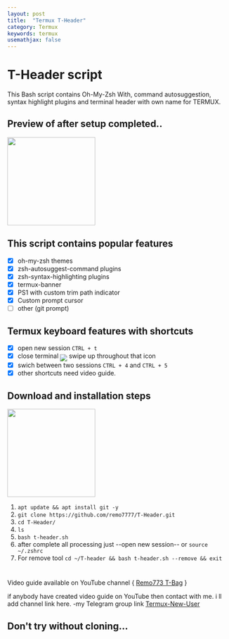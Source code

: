 ```yaml
---
layout: post
title:  "Termux T-Header"
category: Termux
keywords: termux
usemathjax: false
---
```

# T-Header script
This Bash script contains Oh-My-Zsh With, command autosuggestion, syntax highlight plugins and terminal header with own name for TERMUX. 
## Preview of after setup completed..
<img src="https://user-images.githubusercontent.com/28594846/42722171-e92e650c-8764-11e8-8f65-76a318c1de27.jpeg" width="200" hight="220">

## This script contains popular features

- [x] oh-my-zsh themes
- [x] zsh-autosuggest-command plugins
- [x] zsh-syntax-highlighting plugins
- [x] termux-banner
- [x] PS1 with custom trim path indicator
- [x] Custom prompt cursor
- [ ] other (git prompt)

## Termux keyboard features with shortcuts

- [x] open new session `CTRL + t`
- [x] close terminal <sub><sub><img src="https://raw.githubusercontent.com/google/material-design-icons/master/symbols/web/keyboard/materialsymbolsoutlined/keyboard_20px.svg"></sub></sub> swipe up throughout that icon
- [x] swich between two sessions `CTRL + 4` and `CTRL + 5`
- [x] other shortcuts need video guide.

## Download and installation steps
<img src="https://user-images.githubusercontent.com/28594846/42721978-6b90278c-8761-11e8-97f2-eca4f86e837f.jpeg" width="200" hight="220">


1. `apt update && apt install git -y`
2. `git clone https://github.com/remo7777/T-Header.git`
3. `cd T-Header/`
4. `ls`
5. `bash t-header.sh`
6. after complete all processing just --open new session-- or `source ~/.zshrc`
7. For remove tool `cd ~/T-header && bash t-header.sh --remove && exit`
#
Video guide available on YouTube channel { [Remo773 T-Bag](https://youtu.be/8Duxj_-b4og) }

if anybody have created video guide on YouTube then contact with me. i ll add channel link here. -my Telegram group link [Termux-New-User](https://t.me/joinchat/FY2amVKlBrBQIi3dT_lUug)
## Don't try without cloning...
